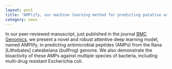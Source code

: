 ```yaml
---  
layout: post  
title: "AMPlify, our machine learning method for predicting putative antimicrobial peptides published"
category: news  
---  
```


In our peer-reviewed manuscript, just published in the journal [BMC Genomics](https://doi.org/10.1186/s12864-022-08310-4), we present a novel and robust attentive deep learning model, named AMPlify, in predicting antimicrobial peptides (AMPs) from the Rana [Lithobates] catesbeiana (bullfrog) genome. We also demonstrate the bioactivity of these AMPs against multiple species of bacteria, including multi-drug resistant Escherichia coli.
